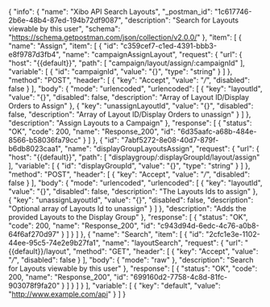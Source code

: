 {
  "info": {
    "name": "Xibo API Search Layouts",
    "_postman_id": "1c617746-2b6e-48b4-87ed-194b72df9087",
    "description": "Search for Layouts viewable by this user",
    "schema": "https://schema.getpostman.com/json/collection/v2.0.0/"
  },
  "item": [
    {
      "name": "Assign",
      "item": [
        {
          "id": "c359cef7-c1ed-4391-bbb3-e8f9787d3fb4",
          "name": "campaignAssignLayout",
          "request": {
            "url": {
              "host": "{{default}}",
              "path": [
                "campaign/layout/assign/:campaignId"
              ],
              "variable": [
                {
                  "id": "campaignId",
                  "value": "{}",
                  "type": "string"
                }
              ]
            },
            "method": "POST",
            "header": [
              {
                "key": "Accept",
                "value": "*/*",
                "disabled": false
              }
            ],
            "body": {
              "mode": "urlencoded",
              "urlencoded": [
                {
                  "key": "layoutId",
                  "value": "{}",
                  "disabled": false,
                  "description": "Array of Layout ID/Display Orders to Assign"
                },
                {
                  "key": "unassignLayoutId",
                  "value": "{}",
                  "disabled": false,
                  "description": "Array of Layout ID/Display Orders to unassign"
                }
              ]
            },
            "description": "Assign Layouts to a Campaign"
          },
          "response": [
            {
              "status": "OK",
              "code": 200,
              "name": "Response_200",
              "id": "6d35aafc-a68b-484e-8566-b58036fa79cc"
            }
          ]
        },
        {
          "id": "7abf5272-8e08-40d7-879f-b6db8023caa1",
          "name": "displayGroupLayoutsAssign",
          "request": {
            "url": {
              "host": "{{default}}",
              "path": [
                "displaygroup/:displayGroupId/layout/assign"
              ],
              "variable": [
                {
                  "id": "displayGroupId",
                  "value": "{}",
                  "type": "string"
                }
              ]
            },
            "method": "POST",
            "header": [
              {
                "key": "Accept",
                "value": "*/*",
                "disabled": false
              }
            ],
            "body": {
              "mode": "urlencoded",
              "urlencoded": [
                {
                  "key": "layoutId",
                  "value": "{}",
                  "disabled": false,
                  "description": "The Layouts Ids to assign"
                },
                {
                  "key": "unassignLayoutId",
                  "value": "{}",
                  "disabled": false,
                  "description": "Optional array of Layouts Id to unassign"
                }
              ]
            },
            "description": "Adds the provided Layouts to the Display Group"
          },
          "response": [
            {
              "status": "OK",
              "code": 200,
              "name": "Response_200",
              "id": "c943d94d-6edc-4c76-a0b8-64f6af270d97"
            }
          ]
        }
      ]
    },
    {
      "name": "Search",
      "item": [
        {
          "id": "2cfc1e3e-1102-44ee-95c5-74e2e9b27fa1",
          "name": "layoutSearch",
          "request": {
            "url": "{{default}}/layout",
            "method": "GET",
            "header": [
              {
                "key": "Accept",
                "value": "*/*",
                "disabled": false
              }
            ],
            "body": {
              "mode": "raw"
            },
            "description": "Search for Layouts viewable by this user"
          },
          "response": [
            {
              "status": "OK",
              "code": 200,
              "name": "Response_200",
              "id": "699160d2-7758-4c8d-81fc-903078f9fa20"
            }
          ]
        }
      ]
    }
  ],
  "variable": [
    {
      "key": "default",
      "value": "http://www.example.com/api"
    }
  ]
}
